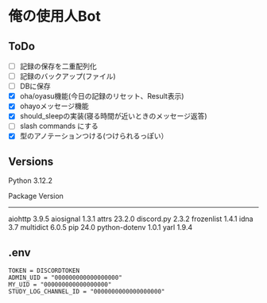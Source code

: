 # 俺の使用人Bot

## ToDo

- [ ] 記録の保存を二重配列化  
- [ ] 記録のバックアップ(ファイル)  
- [ ] DBに保存  
- [x] oha/oyasu機能(今日の記録のリセット、Result表示)
- [x] ohayoメッセージ機能
- [x] should_sleepの実装(寝る時間が近いときのメッセージ返答)
- [ ] slash commands にする
- [x] 型のアノテーションつける(つけられるっぽい）

## Versions

Python 3.12.2

Package       Version
------------- -------
aiohttp       3.9.5
aiosignal     1.3.1
attrs         23.2.0
discord.py    2.3.2
frozenlist    1.4.1
idna          3.7
multidict     6.0.5
pip           24.0
python-dotenv 1.0.1
yarl          1.9.4

## .env

```.env
TOKEN = DISCORDTOKEN
ADMIN_UID = "000000000000000000"
MY_UID = "000000000000000000"
STUDY_LOG_CHANNEL_ID = "0000000000000000000"
```
